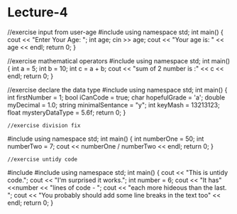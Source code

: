 # Lecture-4
//exercise input from user-age
#include <iostream>
using namespace std;
int main()
{
	cout << "Enter Your Age: ";
	int age;
	cin >> age;
	cout << "Your age is: " << age << endl;
	return 0;
}
  
  
  
  
  //exercise mathematical operators
#include <iostream>
using namespace std;
int main()
{
	int a = 5;
	int b = 10;
	int c = a + b;
	cout << "sum of 2 number is :" << c << endl;
	return 0;
}



//exercise declare the data type
#include <iostream> 
using namespace std;
int main() {
	int firstNumber = 1;
	bool iCanCode = true;
	char hopefulGrade = 'a';
	double myDecimal = 1.0;
	string minimalSentance = "y";
	int keyMash = 13213123;
	float mysteryDataType = 5.6f;
	return 0;
}

	
	
	//exercise division fix
#include <iostream>
using namespace std;
int main() {
	int numberOne = 50;
	int numberTwo = 7;
	cout << numberOne / numberTwo << endl;
	return 0;
}

	
	
	
	//exercise untidy code
#include <iostream> 
#include <string> 
using namespace std;
int main() {
	cout << "This is untidy code.";
	cout << "I'm surprised it works.";
	int number = 6;
	cout << "It has" <<number << "lines of code - ";
	cout << "each more hideous than the last. ";
	cout << "You probably should add some line breaks in the text too" << endl;
	return 0;
}
